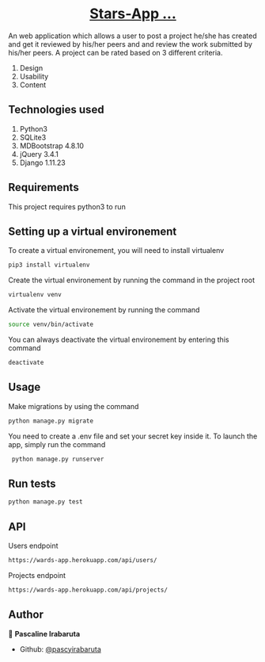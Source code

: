 <p>
<a href="https://wards-app.herokuapp.com/" target="_blank">
  <h1 align="center">Stars-App ...</h1>
</a>
</p>
An web application which allows a user to post a project he/she has created and get it reviewed by his/her peers and
and review the work submitted by his/her peers.
A project can be rated based on 3 different criteria. 

1. Design
2. Usability
3. Content

## Technologies used

1. Python3
2. SQLite3
3. MDBootstrap 4.8.10
4. jQuery 3.4.1
5. Django 1.11.23

## Requirements

This project requires python3 to run

## Setting up a virtual environement

To create a virtual environement, you will need to install virtualenv
```sh
pip3 install virtualenv
```

Create the virtual environement by running the command in the project root
```sh
virtualenv venv
```

Activate the virtual environement by running the command
```sh
source venv/bin/activate
```

You can always deactivate the virtual environement by entering this command
```sh
deactivate
```

## Usage

Make migrations by using the command
```sh
python manage.py migrate
```

You need to create a .env file and set your secret key inside it. To launch the app, simply run the command
```sh
 python manage.py runserver
```

## Run tests

```sh
python manage.py test
```

## API
Users endpoint

```sh
https://wards-app.herokuapp.com/api/users/
```
Projects endpoint

```sh
https://wards-app.herokuapp.com/api/projects/
```
## Author

👤 **Pascaline Irabaruta**

* Github: [@pascyirabaruta](https://github.com/pascaline-irbaruta)
